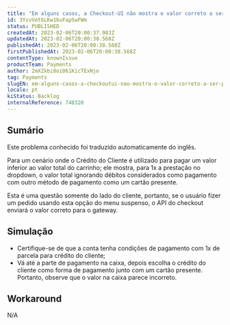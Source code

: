 ```yaml
---
title: "Em alguns casos, a Checkout-UI não mostra o valor correto a ser pago com o Crédito do Cliente para 1x a prestação"
id: 3YsvVet6LKw1buFapSwFWm
status: PUBLISHED
createdAt: 2023-02-06T20:00:37.983Z
updatedAt: 2023-02-06T20:00:38.568Z
publishedAt: 2023-02-06T20:00:38.568Z
firstPublishedAt: 2023-02-06T20:00:38.568Z
contentType: knownIssue
productTeam: Payments
author: 2mXZkbi0oi061KicTExNjo
tag: Payments
slugEN: em-alguns-casos-a-checkoutui-nao-mostra-o-valor-correto-a-ser-pago-com-o-credito-do-cliente-para-1x-a-prestacao
locale: pt
kiStatus: Backlog
internalReference: 748320
---
```


## Sumário

<div class="alert alert-info">
  <p>Este problema conhecido foi traduzido automaticamente do inglês.</p>
</div>


Para um cenário onde o Crédito do Cliente é utilizado para pagar um valor inferior ao valor total do carrinho; ele mostra, para 1x a prestação no dropdown, o valor total ignorando débitos considerados como pagamento com outro método de pagamento como um cartão presente.

Esta é uma questão somente do lado do cliente, portanto, se o usuário fizer um pedido usando esta opção do menu suspenso, o API do checkout enviará o valor correto para o gateway.


##

## Simulação



- Certifique-se de que a conta tenha condições de pagamento com 1x de parcela para crédito do cliente;
- Vá até a parte de pagamento na caixa, depois escolha o crédito do cliente como forma de pagamento junto com um cartão presente. Portanto, observe que o valor na caixa parece incorreto.


##

## Workaround


N/A






